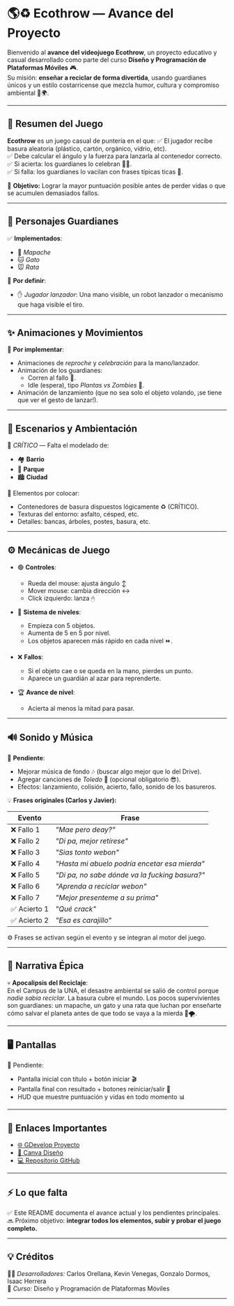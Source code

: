 # 🌎♻️ **Ecothrow — Avance del Proyecto**

Bienvenido al **avance del videojuego Ecothrow**, un proyecto educativo y casual desarrollado como parte del curso **Diseño y Programación de Plataformas Móviles** 🎮.  
Su misión: **enseñar a reciclar de forma divertida**, usando guardianes únicos y un estilo costarricense que mezcla humor, cultura y compromiso ambiental 🌱🌍.

---

## 🚀 **Resumen del Juego**

**Ecothrow** es un juego casual de puntería en el que:
✅ El jugador recibe basura aleatoria (plástico, cartón, orgánico, vidrio, etc).  
✅ Debe calcular el ángulo y la fuerza para lanzarla al contenedor correcto.  
✅ Si acierta: los guardianes lo celebran 👏🎉.  
✅ Si falla: los guardianes lo vacilan con frases típicas ticas 🤣.

🎯 **Objetivo:** Lograr la mayor puntuación posible antes de perder vidas o que se acumulen demasiados fallos.

---

## 🐾 **Personajes Guardianes**

✅ **Implementados**:
- 🦝 *Mapache*  
- 🐱 *Gato*  
- 🐭 *Rata*  

🚧 **Por definir**:
- ✋ *Jugador lanzador*: Una mano visible, un robot lanzador o mecanismo que haga visible el tiro.

---

## ✨ **Animaciones y Movimientos**

🚧 **Por implementar**:
- Animaciones de *reproche* y *celebración* para la mano/lanzador.
- Animación de los guardianes:
  - Corren al fallo 🏃.
  - Idle (espera), tipo *Plantas vs Zombies* 🌱.
- Animación de lanzamiento (que no sea solo el objeto volando, ¡se tiene que ver el gesto de lanzar!).

---

## 🌆 **Escenarios y Ambientación**

🌳 *CRÍTICO* — Falta el modelado de:
- 🏘 **Barrio**
- 🌳 **Parque**
- 🏙 **Ciudad**

📌 Elementos por colocar:
- Contenedores de basura dispuestos lógicamente ♻️ (CRÍTICO).
- Texturas del entorno: asfalto, césped, etc.
- Detalles: bancas, árboles, postes, basura, etc.

---

## ⚙️ **Mecánicas de Juego**

- 🟢 **Controles**:
  - Rueda del mouse: ajusta ángulo ↕️
  - Mover mouse: cambia dirección ↔️
  - Click izquierdo: lanza 🖱

- 🎯 **Sistema de niveles**:
  - Empieza con 5 objetos.
  - Aumenta de 5 en 5 por nivel.
  - Los objetos aparecen más rápido en cada nivel ⏩.

- ❌ **Fallos**:
  - Si el objeto cae o se queda en la mano, pierdes un punto.
  - Aparece un guardián al azar para reprenderte.

- 🏆 **Avance de nivel**:
  - Acierta al menos la mitad para pasar.

---

## 🔊 **Sonido y Música**

🚧 **Pendiente**:
- Mejorar música de fondo 🎶 (buscar algo mejor que lo del Drive).
- Agregar canciones de *Toledo* 🎸 (opcional obligatorio 😎).
- Efectos: lanzamiento, colisión, acierto, fallo, sonido de los basureros.

💡 **Frases originales (Carlos y Javier):**

| Evento   | Frase |
|----------|--------|
| ❌ Fallo 1 | *"Mae pero deay?"* |
| ❌ Fallo 2 | *"Di pa, mejor retírese"* |
| ❌ Fallo 3 | *"Sias tonto webon"* |
| ❌ Fallo 4 | *"Hasta mi abuelo podría encetar esa mierda"* |
| ❌ Fallo 5 | *"Di pa, no sabe dónde va la fucking basura?"* |
| ❌ Fallo 6 | *"Aprenda a reciclar webon"* |
| ❌ Fallo 7 | *"Mejor presenteme a su prima"* |
| ✅ Acierto 1 | *"Qué crack"* |
| ✅ Acierto 2 | *"Esa es carajillo"* |

⚙ Frases se activan según el evento y se integran al motor del juego.

---

## 📖 **Narrativa Épica**

💀 **Apocalipsis del Reciclaje**:  
En el Campus de la UNA, el desastre ambiental se salió de control porque *nadie sabía reciclar*. La basura cubre el mundo. Los pocos supervivientes son guardianes: un mapache, un gato y una rata que luchan por enseñarte cómo salvar el planeta antes de que todo se vaya a la mierda 🚯🌪.

---

## 🖥 **Pantallas**

🚧 Pendiente:
- Pantalla inicial con título + botón iniciar 🎬
- Pantalla final con resultado + botones reiniciar/salir 🏁
- HUD que muestre puntuación y vidas en todo momento 📊

---

## 🔗 **Enlaces Importantes**

- [🌐 GDevelop Proyecto](https://drive.google.com/drive/folders/1olR4amNAFiB7ZdUIywdFYgdhERQvg4ZC)  
- [🎨 Canva Diseño](https://www.canva.com/design/DAGncsAw1EE/50nzRiXysNjLANUQSMbriQ/edit?utm_content=DAGncsAw1EE&utm_campaign=designshare&utm_medium=link2&utm_source=sharebutton)  
- [💻 Repositorio GitHub](https://github.com/Kevin7819/Avance-Ecothrow)  

---

## ⚡ **Lo que falta**
✅ Este README documenta el avance actual y los pendientes principales.  
🔜 Próximo objetivo: **integrar todos los elementos, subir y probar el juego completo.**

---

## 💡 **Créditos**
👨‍💻 *Desarrolladores:* Carlos Orellana, Kevin Venegas, Gonzalo Dormos, Isaac Herrera  
📅 *Curso:* Diseño y Programación de Plataformas Móviles  

---

